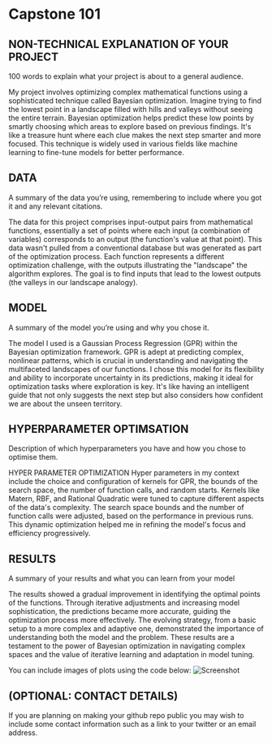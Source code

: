 # Capstone 101 


## NON-TECHNICAL EXPLANATION OF YOUR PROJECT
100 words to explain what your project is about to a general audience. 

My project involves optimizing complex mathematical functions using a sophisticated technique called Bayesian optimization. Imagine trying to find the lowest point in a landscape filled with hills and valleys without seeing the entire terrain. Bayesian optimization helps predict these low points by smartly choosing which areas to explore based on previous findings. It's like a treasure hunt where each clue makes the next step smarter and more focused. This technique is widely used in various fields like machine learning to fine-tune models for better performance.

## DATA
A summary of the data you’re using, remembering to include where you got it and any relevant citations. 

The data for this project comprises input-output pairs from mathematical functions, essentially a set of points where each input (a combination of variables) corresponds to an output (the function's value at that point). This data wasn't pulled from a conventional database but was generated as part of the optimization process. Each function represents a different optimization challenge, with the outputs illustrating the "landscape" the algorithm explores. The goal is to find inputs that lead to the lowest outputs (the valleys in our landscape analogy).

## MODEL 
A summary of the model you’re using and why you chose it. 

The model I used is a Gaussian Process Regression (GPR) within the Bayesian optimization framework. GPR is adept at predicting complex, nonlinear patterns, which is crucial in understanding and navigating the multifaceted landscapes of our functions. I chose this model for its flexibility and ability to incorporate uncertainty in its predictions, making it ideal for optimization tasks where exploration is key. It's like having an intelligent guide that not only suggests the next step but also considers how confident we are about the unseen territory.

## HYPERPARAMETER OPTIMSATION
Description of which hyperparameters you have and how you chose to optimise them. 

HYPER PARAMETER OPTIMIZATION
Hyper parameters in my context include the choice and configuration of kernels for GPR, the bounds of the search space, the number of function calls, and random starts. Kernels like Matern, RBF, and Rational Quadratic were tuned to capture different aspects of the data's complexity. The search space bounds and the number of function calls were adjusted, based on the performance in previous runs. This dynamic optimization helped me in refining the model's focus and efficiency progressively.


## RESULTS
A summary of your results and what you can learn from your model 

The results showed a gradual improvement in identifying the optimal points of the functions. Through iterative adjustments and increasing model sophistication, the predictions became more accurate, guiding the optimization process more effectively. The evolving strategy, from a basic setup to a more complex and adaptive one, demonstrated the importance of understanding both the model and the problem. These results are a testament to the power of Bayesian optimization in navigating complex spaces and the value of iterative learning and adaptation in model tuning.

You can include images of plots using the code below:
![Screenshot](image.png)

## (OPTIONAL: CONTACT DETAILS)
If you are planning on making your github repo public you may wish to include some contact information such as a link to your twitter or an email address. 
